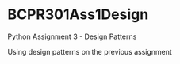 # BCPR301Ass1Design

Python Assignment 3 - Design Patterns

Using design patterns on the previous assignment
